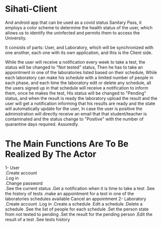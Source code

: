 # Sihati-Client
And android app that can be used as a covid status Sanitary Pass, it employs a color scheme to determine the health status of the user, which allows us to identify the uninfected and permits them to access the University. 

It consists of parts: User, and Laboratory, which will be synchronized with one another, each one with its own application, and this is the Client side.

While the user will receive a notification every week to take a test, the status will be changed to "Not tested" status, Then he has to take an appointment in one of the laboratories listed based on their schedule, While each laboratory can make his schedule with a limited number of people in each phase, and each time the laboratory edit or delete any schedule, all the users signed up in that schedule will receive a notification to inform them, once he makes the test, His status will be changed to "Pending" status, and when the result is ready the laboratory upload the result and the user will get a notification informing that his results are ready and the state will automatically update for the user, In case the user is positive the administration will directly receive an email that that student/teacher is contaminated and the status change to "Positive" with the number of quarantine days required. 
Assuredly. 

# The Main Functions Are To Be Realized By The Actor
1- User<br>
  .Create account<br>
  .Log in<br>
  .Change password<br>
  .See the current status
  .Get a notification when it is time to take a test 
  .See the history of tests
  .make an appointment for a test in one of the laboratories schedules available
  Cancel an appointment
2- Laboratory
  .Create account
  .Log in
  .Create a schedule 
  .Edit a schedule
  .Delete a schedule
  .See the list of people for each schedule
  .Set the person state from not tested to pending
  .Set the result for the pending person
  .Edit the result of a test
  .See tests history
  

